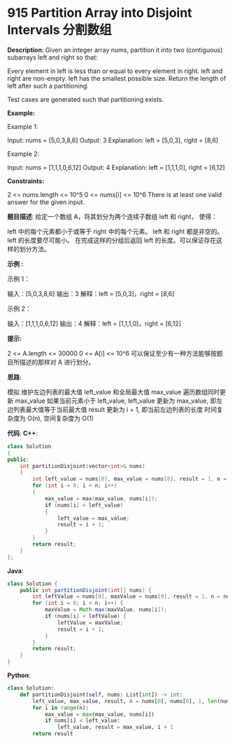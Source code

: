 # 915 Partition Array into Disjoint Intervals 分割数组

__Description__:
Given an integer array nums, partition it into two (contiguous) subarrays left and right so that:

Every element in left is less than or equal to every element in right.
left and right are non-empty.
left has the smallest possible size.
Return the length of left after such a partitioning.

Test cases are generated such that partitioning exists.

__Example:__

Example 1:

Input: nums = [5,0,3,8,6]
Output: 3
Explanation: left = [5,0,3], right = [8,6]

Example 2:

Input: nums = [1,1,1,0,6,12]
Output: 4
Explanation: left = [1,1,1,0], right = [6,12]

__Constraints:__

2 <= nums.length <= 10^5
0 <= nums[i] <= 10^6
There is at least one valid answer for the given input.

__题目描述__:
给定一个数组 A，将其划分为两个连续子数组 left 和 right， 使得：

left 中的每个元素都小于或等于 right 中的每个元素。
left 和 right 都是非空的。
left 的长度要尽可能小。
在完成这样的分组后返回 left 的长度。可以保证存在这样的划分方法。

__示例 :__

示例 1：

输入：[5,0,3,8,6]
输出：3
解释：left = [5,0,3]，right = [8,6]

示例 2：

输入：[1,1,1,0,6,12]
输出：4
解释：left = [1,1,1,0]，right = [6,12]

__提示:__

2 <= A.length <= 30000
0 <= A[i] <= 10^6
可以保证至少有一种方法能够按题目所描述的那样对 A 进行划分。

__思路__:

模拟
维护左边列表的最大值 left_value 和全局最大值 max_value
遍历数组同时更新 max_value
如果当前元素小于 left_value, left_value 更新为 max_value, 即左边列表最大值等于当前最大值
result 更新为 i + 1, 即当前左边列表的长度
时间复杂度为 O(n), 空间复杂度为 O(1)

__代码__:
__C++__:

```C++
class Solution 
{
public:
    int partitionDisjoint(vector<int>& nums) 
    {
        int left_value = nums[0], max_value = nums[0], result = 1, n = nums.size();
        for (int i = 0; i < n; i++) 
        {
            max_value = max(max_value, nums[i]);
            if (nums[i] < left_value) 
            {
                left_value = max_value;
                result = i + 1;
            }
        }
        return result;
    }
};
```

__Java__:

```Java
class Solution {
    public int partitionDisjoint(int[] nums) {
        int leftValue = nums[0], maxValue = nums[0], result = 1, n = nums.length;
        for (int i = 0; i < n; i++) {
            maxValue = Math.max(maxValue, nums[i]);
            if (nums[i] < leftValue) {
                leftValue = maxValue;
                result = i + 1;
            }
        }
        return result;
    }
}
```

__Python__:

```Python
class Solution:
    def partitionDisjoint(self, nums: List[int]) -> int:
        left_value, max_value, result, n = nums[0], nums[0], 1, len(nums)
        for i in range(n):
            max_value = max(max_value, nums[i])
            if nums[i] < left_value:
                left_value, result = max_value, i + 1
        return result
```
